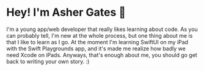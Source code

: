 # Hey! I'm Asher Gates 👋

I'm a young app/web developer that really likes learning about code.
As you can probably tell, I'm new at the whole process, but one thing
about me is that I like to learn as I go. At the moment I'm learning
SwiftUI on my iPad with the Swift Playgrounds app, and it's made me
realize how badly we need Xcode on iPads. Anyways, that's enough about
me, you should go get back to writing your own story. :)

<!---
ultraboy5522/ultraboy5522 is a ✨ special ✨ repository because its `README.md` (this file) appears on your GitHub profile.
You can click the Preview link to take a look at your changes.
--->
